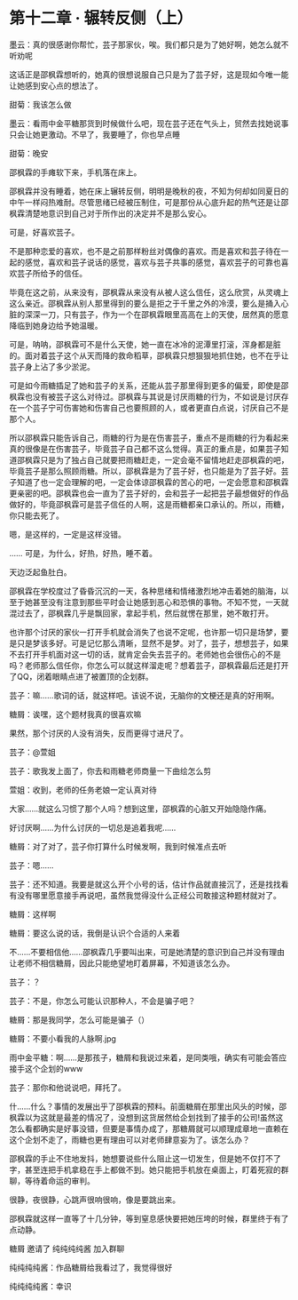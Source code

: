 # 第十二章 · 辗转反侧（上）

墨云：真的很感谢你帮忙，芸子那家伙，唉。我们都只是为了她好啊，她怎么就不听劝呢

这话正是邵枫霖想听的，她真的很想说服自己只是为了芸子好，这是现如今唯一能让她感到安心点的想法了。

甜菊：我该怎么做

墨云：看雨中金平糖那货到时候做什么吧，现在芸子还在气头上，贸然去找她说事只会让她更激动。不早了，我要睡了，你也早点睡

甜菊：晚安

邵枫霖的手瘫软下来，手机落在床上。

邵枫霖并没有睡着，她在床上辗转反侧，明明是晚秋的夜，不知为何却如同夏日的中午一样闷热难耐。尽管思绪已经被压制住，可是那份从心底升起的热气还是让邵枫霖清楚地意识到自己对于所作出的决定并不是那么安心。

可是，好喜欢芸子。

不是那种恋爱的喜欢，也不是之前那样粉丝对偶像的喜欢。而是喜欢和芸子待在一起的感觉，喜欢和芸子说话的感觉，喜欢与芸子共事的感觉，喜欢芸子的可靠也喜欢芸子所给予的信任。

毕竟在这之前，从来没有，邵枫霖从来没有从被人这么信任，这么欣赏，从灵魂上这么亲近。邵枫霖从别人那里得到的要么是拒之于千里之外的冷漠，要么是捅入心脏的深深一刀，只有芸子，作为一个在邵枫霖眼里高高在上的天使，居然真的愿意降临到她身边给予她温暖。

可是，呐呐，邵枫霖可不是什么天使，她一直在冰冷的泥潭里打滚，浑身都是脏的。面对着芸子这个从天而降的救命稻草，邵枫霖只想狠狠地抓住她，也不在乎让芸子身上沾了多少淤泥。

可是如今雨糖插足了她和芸子的关系，还能从芸子那里得到更多的偏爱，即使是邵枫霖也没有被芸子这么对待过。邵枫霖与其说是讨厌雨糖的行为，不如说是讨厌存在一个芸子宁可伤害她和伤害自己也要照顾的人，或者更直白点说，讨厌自己不是那个人。

所以邵枫霖只能告诉自己，雨糖的行为是在伤害芸子，重点不是雨糖的行为看起来真的很像是在伤害芸子，毕竟芸子自己都不这么觉得。真正的重点是，如果芸子知道邵枫霖只是为了独占自己就要把雨糖赶走，一定会毫不留情地赶走邵枫霖的吧，毕竟芸子是那么照顾雨糖。所以，邵枫霖是为了芸子好，也只能是为了芸子好。芸子知道了也一定会理解的吧，一定会体谅邵枫霖的苦心的吧，一定会愿意和邵枫霖更亲密的吧。邵枫霖也会一直为了芸子好的，会和芸子一起把芸子最想做好的作品做好的，毕竟邵枫霖可是芸子信任的人啊，这是雨糖都亲口承认的。所以，雨糖，你只能去死了。

嗯，是这样的，一定是这样没错。

……
可是，为什么，好热，好热，睡不着。

天边泛起鱼肚白。

邵枫霖在学校度过了昏昏沉沉的一天，各种思绪和情绪激烈地冲击着她的脑海，以至于她甚至没有注意到那些平时会让她感到恶心和恐惧的事物。不知不觉，一天就混过去了，邵枫霖几乎是飘回家，拿起手机，然后就愣在那里，她不敢打开。

也许那个讨厌的家伙一打开手机就会消失了也说不定呢，也许那一切只是场梦，要是只是梦该多好。可是记忆那么清晰，显然不是梦。对了，芸子，想想芸子，如果不去打开手机面对这一切的话，就肯定会失去芸子的。老师她也会很伤心的不是吗？老师那么信任你，你怎么可以就这样溜走呢？想着芸子，邵枫霖最后还是打开了QQ，闭着眼睛点进了被置顶的企划群。


芸子：嘛……歌词的话，就这样吧。该说不说，无脑你的文梗还是真的好用啊。

糖屑：诶嘿，这个题材我真的很喜欢嘛

果然，那个讨厌的人没有消失，反而更得寸进尺了。

芸子：@萱姐

芸子：歌我发上面了，你去和雨糖老师商量一下曲绘怎么剪

萱姐：收到，老师的任务老娘一定认真对待

大家……就这么习惯了那个人吗？想到这里，邵枫霖的心脏又开始隐隐作痛。

好讨厌啊……为什么讨厌的一切总是追着我呢……

糖屑：对了对了，芸子你打算什么时候发啊，我到时候准点去听

芸子：嗯……

芸子：还不知道。我要是就这么开个小号的话，估计作品就直接沉了，还是找找看有没有哪里愿意接手再说吧，虽然我觉得没什么正经公司敢接这种题材就对了。

糖屑：这样啊

糖屑：要这么说的话，我倒是认识个合适的人来着

不……不要相信他……邵枫霖几乎要叫出来，可是她清楚的意识到自己并没有理由让老师不相信糖屑，因此只能绝望地盯着屏幕，不知道该怎么办。

芸子：？

芸子：不是，你怎么可能认识那种人，不会是骗子吧？

糖屑：那是我同学，怎么可能是骗子（）

糖屑：不要小看我的人脉啊.jpg

雨中金平糖：啊……是那孩子，糖屑和我说过来着，是同类哦，确实有可能会答应接手这个企划的www

芸子：那你和他说说吧，拜托了。

什……什么？事情的发展出乎了邵枫霖的预料。前面糖屑在那里出风头的时候，邵枫霖以为这就是最差的情况了，没想到这货居然给企划找到了接手的公司!虽然这怎么看都确实是好事没错，但要是事情办成了，那糖屑就可以顺理成章地一直赖在这个企划不走了，雨糖也更有理由可以对老师肆意妄为了。该怎么办？

邵枫霖的手止不住地发抖，她想要说些什么阻止这一切发生，但是她不仅打不了字，甚至连把手机拿稳在手上都做不到。她只能把手机放在桌面上，盯着死寂的群聊，等待着命运的审判。

很静，夜很静，心跳声很响很响，像是要跳出来。

邵枫霖就这样一直等了十几分钟，等到窒息感快要把她压垮的时候，群里终于有了点动静。


糖屑 邀请了 纯纯纯纯酱 加入群聊

纯纯纯纯酱：作品糖屑给我看过了，我觉得很好

纯纯纯纯酱：幸识